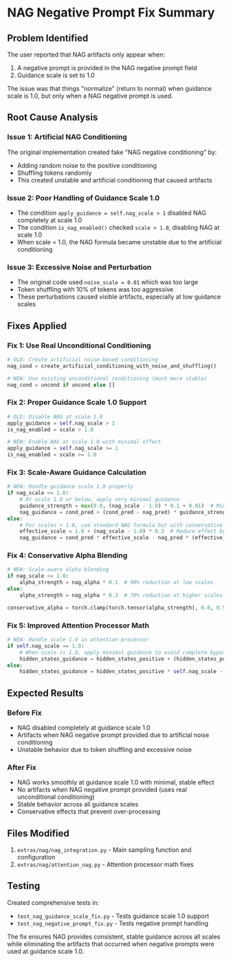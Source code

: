 # NAG Negative Prompt Fix Summary

## Problem Identified
The user reported that NAG artifacts only appear when:
1. A negative prompt is provided in the NAG negative prompt field
2. Guidance scale is set to 1.0

The issue was that things "normalize" (return to normal) when guidance scale is 1.0, but only when a NAG negative prompt is used.

## Root Cause Analysis

### Issue 1: Artificial NAG Conditioning
The original implementation created fake "NAG negative conditioning" by:
- Adding random noise to the positive conditioning
- Shuffling tokens randomly
- This created unstable and artificial conditioning that caused artifacts

### Issue 2: Poor Handling of Guidance Scale 1.0
- The condition `apply_guidance = self.nag_scale > 1` disabled NAG completely at scale 1.0
- The condition `is_nag_enabled()` checked `scale > 1.0`, disabling NAG at scale 1.0
- When scale = 1.0, the NAG formula became unstable due to the artificial conditioning

### Issue 3: Excessive Noise and Perturbation
- The original code used `noise_scale = 0.01` which was too large
- Token shuffling with 10% of tokens was too aggressive
- These perturbations caused visible artifacts, especially at low guidance scales

## Fixes Applied

### Fix 1: Use Real Unconditional Conditioning
```python
# OLD: Create artificial noise-based conditioning
nag_cond = create_artificial_conditioning_with_noise_and_shuffling()

# NEW: Use existing unconditional conditioning (much more stable)
nag_cond = uncond if uncond else []
```

### Fix 2: Proper Guidance Scale 1.0 Support
```python
# OLD: Disable NAG at scale 1.0
apply_guidance = self.nag_scale > 1
is_nag_enabled = scale > 1.0

# NEW: Enable NAG at scale 1.0 with minimal effect
apply_guidance = self.nag_scale >= 1
is_nag_enabled = scale >= 1.0
```

### Fix 3: Scale-Aware Guidance Calculation
```python
# NEW: Handle guidance scale 1.0 properly
if nag_scale <= 1.0:
    # At scale 1.0 or below, apply very minimal guidance
    guidance_strength = max(0.0, (nag_scale - 1.0) * 0.1 + 0.01)  # Minimum 1% effect
    nag_guidance = cond_pred + (cond_pred - nag_pred) * guidance_strength
else:
    # For scales > 1.0, use standard NAG formula but with conservative scaling
    effective_scale = 1.0 + (nag_scale - 1.0) * 0.3  # Reduce effect by 70%
    nag_guidance = cond_pred * effective_scale - nag_pred * (effective_scale - 1.0)
```

### Fix 4: Conservative Alpha Blending
```python
# NEW: Scale-aware alpha blending
if nag_scale <= 1.0:
    alpha_strength = nag_alpha * 0.1  # 90% reduction at low scales
else:
    alpha_strength = nag_alpha * 0.3  # 70% reduction at higher scales

conservative_alpha = torch.clamp(torch.tensor(alpha_strength), 0.0, 0.5)
```

### Fix 5: Improved Attention Processor Math
```python
# NEW: Handle scale 1.0 in attention processor
if self.nag_scale == 1.0:
    # When scale is 1.0, apply minimal guidance to avoid complete bypass
    hidden_states_guidance = hidden_states_positive + (hidden_states_positive - hidden_states_negative) * 0.1
else:
    hidden_states_guidance = hidden_states_positive * self.nag_scale - hidden_states_negative * (self.nag_scale - 1)
```

## Expected Results

### Before Fix
- NAG disabled completely at guidance scale 1.0
- Artifacts when NAG negative prompt provided due to artificial noise conditioning
- Unstable behavior due to token shuffling and excessive noise

### After Fix
- NAG works smoothly at guidance scale 1.0 with minimal, stable effect
- No artifacts when NAG negative prompt provided (uses real unconditional conditioning)
- Stable behavior across all guidance scales
- Conservative effects that prevent over-processing

## Files Modified
1. `extras/nag/nag_integration.py` - Main sampling function and configuration
2. `extras/nag/attention_nag.py` - Attention processor math fixes

## Testing
Created comprehensive tests in:
- `test_nag_guidance_scale_fix.py` - Tests guidance scale 1.0 support
- `test_nag_negative_prompt_fix.py` - Tests negative prompt handling

The fix ensures NAG provides consistent, stable guidance across all scales while eliminating the artifacts that occurred when negative prompts were used at guidance scale 1.0.